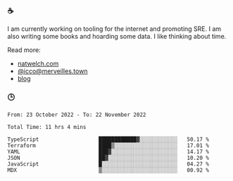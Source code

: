 ### ☕

I am currently working on tooling for the internet and promoting SRE. I am also writing some books and hoarding some data. I like thinking about time. 

Read more:

 - [natwelch.com](https://natwelch.com)
 - [@icco@merveilles.town](https://merveilles.town/@icco)
 - [blog](https://writing.natwelch.com)

### 🕒

<!--START_SECTION:waka-->

```text
From: 23 October 2022 - To: 22 November 2022

Total Time: 11 hrs 4 mins

TypeScript                   ████████████▓░░░░░░░░░░░░   50.17 %
Terraform                    ████▒░░░░░░░░░░░░░░░░░░░░   17.01 %
YAML                         ███▓░░░░░░░░░░░░░░░░░░░░░   14.17 %
JSON                         ██▓░░░░░░░░░░░░░░░░░░░░░░   10.20 %
JavaScript                   █░░░░░░░░░░░░░░░░░░░░░░░░   04.27 %
MDX                          ▒░░░░░░░░░░░░░░░░░░░░░░░░   00.92 %
```

<!--END_SECTION:waka-->
